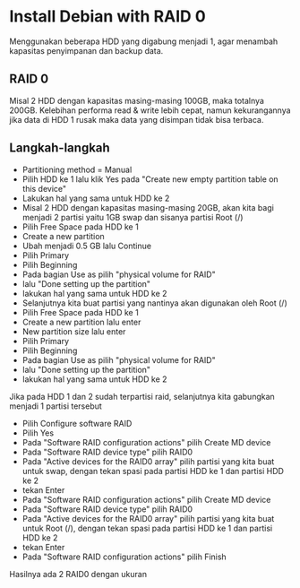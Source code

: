 # Install Debian with RAID 0
Menggunakan beberapa HDD yang digabung menjadi 1, agar menambah kapasitas penyimpanan dan backup data.

## RAID 0
Misal 2 HDD dengan kapasitas masing-masing 100GB, maka totalnya 200GB. Kelebihan performa read & write lebih cepat, namun kekurangannya jika data di HDD 1 rusak maka data yang disimpan tidak bisa terbaca.

## Langkah-langkah 
- Partitioning method = Manual
- Pilih HDD ke 1 lalu klik Yes pada "Create new empty partition table on this device"
- Lakukan hal yang sama untuk HDD ke 2
- Misal 2 HDD dengan kapasitas masing-masing 20GB, akan kita bagi menjadi 2 partisi yaitu 1GB swap dan sisanya partisi Root (/)
- Pilih Free Space pada HDD ke 1
- Create a new partition
- Ubah menjadi 0.5 GB lalu Continue
- Pilih Primary
- Pilih Beginning
- Pada bagian Use as pilih "physical volume for RAID"
- lalu "Done setting up the partition"
- lakukan hal yang sama untuk HDD ke 2
- Selanjutnya kita buat partisi yang nantinya akan digunakan oleh Root (/)
- Pilih Free Space pada HDD ke 1
- Create a new partition lalu enter
- New partition size lalu enter
- Pilih Primary
- Pilih Beginning
- Pada bagian Use as pilih "physical volume for RAID"
- lalu "Done setting up the partition"
- lakukan hal yang sama untuk HDD ke 2

Jika pada HDD 1 dan 2 sudah terpartisi raid, selanjutnya kita gabungkan menjadi 1 partisi tersebut

- Pilih Configure software RAID
- Pilih Yes
- Pada "Software RAID configuration actions" pilih Create MD device
- Pada "Software RAID device type" pilih RAID0
- Pada "Active devices for the RAID0 array" pilih partisi yang kita buat untuk swap, dengan tekan spasi pada partisi HDD ke 1 dan partisi HDD ke 2
- tekan Enter
- Pada "Software RAID configuration actions" pilih Create MD device
- Pada "Software RAID device type" pilih RAID0
- Pada "Active devices for the RAID0 array" pilih partisi yang kita buat untuk Root (/), dengan tekan spasi pada partisi HDD ke 1 dan partisi HDD ke 2
- tekan Enter
- Pada "Software RAID configuration actions" pilih Finish

Hasilnya ada 2 RAID0 dengan ukuran 
